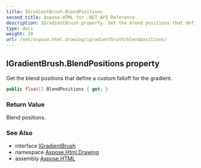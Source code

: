 ```yaml
---
title: IGradientBrush.BlendPositions
second_title: Aspose.HTML for .NET API Reference
description: IGradientBrush property. Get the blend positions that define a custom falloff for the gradient
type: docs
weight: 20
url: /net/aspose.html.drawing/igradientbrush/blendpositions/
---
```

## IGradientBrush.BlendPositions property

Get the blend positions that define a custom falloff for the gradient.

```csharp
public float[] BlendPositions { get; }
```

### Return Value

Blend positions.

### See Also

* interface [IGradientBrush](../)
* namespace [Aspose.Html.Drawing](../../../aspose.html.drawing/)
* assembly [Aspose.HTML](../../../)
